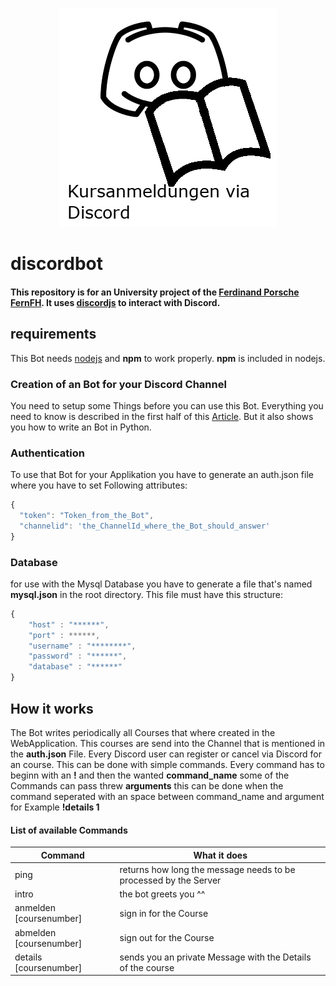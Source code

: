 <p align="center">
        <img src=".\readme_images\symbolApplikation.png">
</p>


# discordbot

#### This repository is for an University project of the [Ferdinand Porsche FernFH](https://www.fernfh.ac.at/). It uses [discordjs](https://discord.js.org/#/) to interact with Discord.

## requirements
This Bot needs [nodejs](https://nodejs.org/en/download/) and <b>npm</b> to work properly. <b>npm</b> is included in nodejs. 

### Creation of an Bot for your Discord Channel
You need to setup some Things before you can use this Bot. Everything you need to know is described in the first half of this [Article](https://www.freecodecamp.org/news/create-a-discord-bot-with-python/). 
But it also shows you how to write an Bot in Python. 


### Authentication 
To use that Bot for your Applikation you have to generate an auth.json file where you have to set Following attributes:
```javascript
{
  "token": "Token_from_the_Bot",
  "channelid": 'the_ChannelId_where_the_Bot_should_answer'
}
```

### Database
for use with the Mysql Database you have to generate a file that's named <b> mysql.json</b> in the root directory.
This file must have this structure:
```javascript
{
    "host" : "******",
    "port" : ******,
    "username" : "********",
    "password" : "******",
    "database" : "******"
}
```

## How it works
 The Bot writes periodically all Courses that where created in the WebApplication. This courses are send into the Channel that is mentioned in the <b>auth.json</b> File. Every Discord user can register or cancel via Discord for an course. This can be done with simple commands.
Every command has to beginn with an <b>!</b> and then the wanted <b>command_name</b> some of the Commands can pass threw <b>arguments</b> this can be done when the command seperated with an space between command_name and argument for Example <b>!details 1</b>

#### List of available Commands

Command | What it does
--------|-------------
ping| returns how long the message needs to be processed by the Server
intro| the bot greets you ^^
anmelden [coursenumber]| sign in for the Course
abmelden [coursenumber]| sign out for the Course
details [coursenumber]| sends you an private Message with the Details of the course



